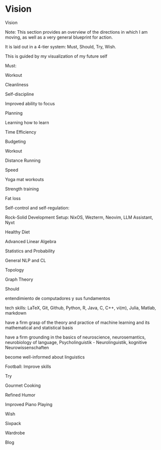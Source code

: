 # Vision

Vision

Note: This section provides an overview of the directions in which I am moving, as well as a very general blueprint for action.

It is laid out in a 4-tier system: Must, Should, Try, Wish.

This is guided by my visualization of my future self

Must:

Workout

Cleanliness

Self-discipline

Improved ability to focus

Planning

Learning how to learn

Time Efficiency

Budgeting

Workout

Distance Running

Speed

Yoga mat workouts

Strength training

Fat loss

Self-control and self-regulation:

Rock-Solid Development Setup: NixOS, Wezterm, Neovim, LLM Assistant, Nyxt

Healthy Diet

Advanced Linear Algebra

Statistics and Probability

General NLP and CL

Topology

Graph Theory

Should

entendimiento de computadores y sus fundamentos

tech skills: LaTeX, Git, Github, Python, R, Java, C, C++, vi(m), Julia, Matlab, markdown

have a firm grasp of the theory and practice of machine learning and its mathematical and statistical basis

have a firm grounding in the basics of neuroscience, neurosemantics, neurobiology of language, Psycholinguistik - Neurolinguistik, kognitive Neurowissenschaften

become well-informed about linguistics

Football: Improve skills

Try

Gourmet Cooking

Refined Humor

Improved Piano Playing

Wish

Sixpack

Wardrobe

Blog
